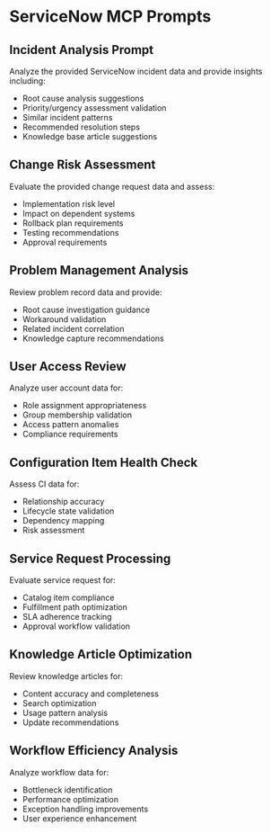 # ServiceNow MCP Prompts

## Incident Analysis Prompt
Analyze the provided ServiceNow incident data and provide insights including:
- Root cause analysis suggestions
- Priority/urgency assessment validation
- Similar incident patterns
- Recommended resolution steps
- Knowledge base article suggestions

## Change Risk Assessment
Evaluate the provided change request data and assess:
- Implementation risk level
- Impact on dependent systems
- Rollback plan requirements
- Testing recommendations
- Approval requirements

## Problem Management Analysis
Review problem record data and provide:
- Root cause investigation guidance
- Workaround validation
- Related incident correlation
- Knowledge capture recommendations

## User Access Review
Analyze user account data for:
- Role assignment appropriateness
- Group membership validation
- Access pattern anomalies
- Compliance requirements

## Configuration Item Health Check
Assess CI data for:
- Relationship accuracy
- Lifecycle state validation
- Dependency mapping
- Risk assessment

## Service Request Processing
Evaluate service request for:
- Catalog item compliance
- Fulfillment path optimization
- SLA adherence tracking
- Approval workflow validation

## Knowledge Article Optimization
Review knowledge articles for:
- Content accuracy and completeness
- Search optimization
- Usage pattern analysis
- Update recommendations

## Workflow Efficiency Analysis
Analyze workflow data for:
- Bottleneck identification
- Performance optimization
- Exception handling improvements
- User experience enhancement